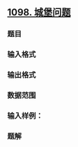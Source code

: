 ## [1098. 城堡问题](https://www.acwing.com/problem/content/1100/)

### 题目

### 输入格式

### 输出格式

### 数据范围

### 输入样例：



### 题解
